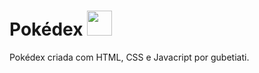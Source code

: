 # Pokédex <img src="https://i.pinimg.com/originals/e3/4f/ac/e34facd1e788d09f2bfcbc2f37f548ce.png" widht="50" height="40"/>
Pokédex criada com HTML, CSS e Javacript por gubetiati.


